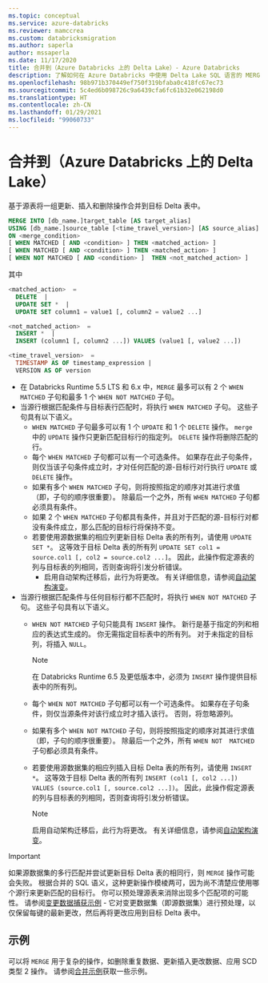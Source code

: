 ```yaml
---
ms.topic: conceptual
ms.service: azure-databricks
ms.reviewer: mamccrea
ms.custom: databricksmigration
ms.author: saperla
author: mssaperla
ms.date: 11/17/2020
title: 合并到（Azure Databricks 上的 Delta Lake）- Azure Databricks
description: 了解如何在 Azure Databricks 中使用 Delta Lake SQL 语言的 MERGE INTO 语法。
ms.openlocfilehash: 98b971b370449ef750f319bfaba0c418fc67ec73
ms.sourcegitcommit: 5c4ed6b098726c9a6439cfa6fc61b32e062198d0
ms.translationtype: HT
ms.contentlocale: zh-CN
ms.lasthandoff: 01/29/2021
ms.locfileid: "99060733"
---
```

# <a name="merge-into--delta-lake-on-azure-databricks"></a>合并到（Azure Databricks 上的 Delta Lake）

基于源表将一组更新、插入和删除操作合并到目标 Delta 表中。

```sql
MERGE INTO [db_name.]target_table [AS target_alias]
USING [db_name.]source_table [<time_travel_version>] [AS source_alias]
ON <merge_condition>
[ WHEN MATCHED [ AND <condition> ] THEN <matched_action> ]
[ WHEN MATCHED [ AND <condition> ] THEN <matched_action> ]
[ WHEN NOT MATCHED [ AND <condition> ]  THEN <not_matched_action> ]
```

其中

```sql
<matched_action>  =
  DELETE  |
  UPDATE SET *  |
  UPDATE SET column1 = value1 [, column2 = value2 ...]

<not_matched_action>  =
  INSERT *  |
  INSERT (column1 [, column2 ...]) VALUES (value1 [, value2 ...])

<time_travel_version>  =
  TIMESTAMP AS OF timestamp_expression |
  VERSION AS OF version
```

* 在 Databricks Runtime 5.5 LTS 和 6.x 中，``MERGE`` 最多可以有 2 个 ``WHEN MATCHED`` 子句和最多 1 个 ``WHEN NOT MATCHED`` 子句。
* 当源行根据匹配条件与目标表行匹配时，将执行 ``WHEN MATCHED`` 子句。 这些子句具有以下语义。
  * ``WHEN MATCHED`` 子句最多可以有 1 个 ``UPDATE`` 和 1 个 ``DELETE`` 操作。 ``merge`` 中的 ``UPDATE`` 操作只更新匹配目标行的指定列。 ``DELETE`` 操作将删除匹配的行。
  * 每个 ``WHEN MATCHED`` 子句都可以有一个可选条件。 如果存在此子句条件，则仅当该子句条件成立时，才对任何匹配的源-目标行对行执行 ``UPDATE`` 或 ``DELETE`` 操作。
  * 如果有多个 ``WHEN MATCHED`` 子句，则将按照指定的顺序对其进行求值（即，子句的顺序很重要）。 除最后一个之外，所有 ``WHEN MATCHED`` 子句都必须具有条件。
  * 如果 2 个 ``WHEN MATCHED`` 子句都具有条件，并且对于匹配的源-目标行对都没有条件成立，那么匹配的目标行将保持不变。
  * 若要使用源数据集的相应列更新目标 Delta 表的所有列，请使用 ``UPDATE SET *``。 这等效于目标 Delta 表的所有列 ``UPDATE SET col1 = source.col1 [, col2 = source.col2 ...]``。 因此，此操作假定源表的列与目标表的列相同，否则查询将引发分析错误。
    * 启用自动架构迁移后，此行为将更改。 有关详细信息，请参阅[自动架构演变](../../../../delta/delta-update.md#merge-schema-evolution)。
* 当源行根据匹配条件与任何目标行都不匹配时，将执行 ``WHEN NOT MATCHED`` 子句。 这些子句具有以下语义。
  * ``WHEN NOT MATCHED`` 子句只能具有 ``INSERT`` 操作。 新行是基于指定的列和相应的表达式生成的。 你无需指定目标表中的所有列。 对于未指定的目标列，将插入 ``NULL``。

    > [!NOTE]
    >
    > 在 Databricks Runtime 6.5 及更低版本中，必须为 ``INSERT`` 操作提供目标表中的所有列。

  * 每个 ``WHEN NOT MATCHED`` 子句都可以有一个可选条件。 如果存在子句条件，则仅当源条件对该行成立时才插入该行。 否则，将忽略源列。
  * 如果有多个 ``WHEN NOT MATCHED`` 子句，则将按照指定的顺序对其进行求值（即，子句的顺序很重要）。 除最后一个之外，所有 ``WHEN NOT  MATCHED`` 子句都必须具有条件。
  * 若要使用源数据集的相应列插入目标 Delta 表的所有列，请使用 ``INSERT *``。 这等效于目标 Delta 表的所有列 ``INSERT (col1 [, col2 ...]) VALUES (source.col1 [, source.col2 ...])``。 因此，此操作假定源表的列与目标表的列相同，否则查询将引发分析错误。

    > [!NOTE]
    >
    > 启用自动架构迁移后，此行为将更改。 有关详细信息，请参阅[自动架构演变](../../../../delta/delta-update.md#merge-schema-evolution)。

> [!IMPORTANT]
>
> 如果源数据集的多行匹配并尝试更新目标 Delta 表的相同行，则 ``MERGE`` 操作可能会失败。 根据合并的 SQL 语义，这种更新操作模棱两可，因为尚不清楚应使用哪个源行来更新匹配的目标行。 你可以预处理源表来消除出现多个匹配项的可能性。 请参阅[变更数据捕获示例](../../../../delta/delta-update.md#write-change-data-into-a-delta-table) - 它对变更数据集（即源数据集）进行预处理，以仅保留每键的最新更改，然后再将更改应用到目标 Delta 表中。

## <a name="examples"></a>示例

可以将 ``MERGE`` 用于复杂的操作，如删除重复数据、更新插入更改数据、应用 SCD 类型 2 操作。 请参阅[合并示例](../../../../delta/delta-update.md#merge-examples)获取一些示例。